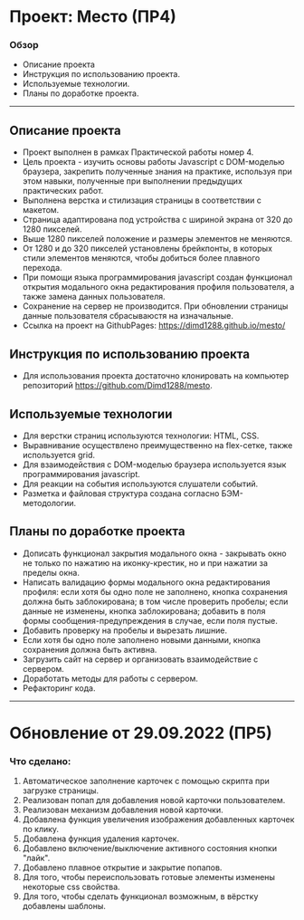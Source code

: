 # Проект: Место (ПР4)

### Обзор

* Описание проекта
* Инструкция по использованию проекта.
* Используемые технологии.
* Планы по доработке проекта.
________________________________________________________________

## Описание проекта

* Проект выполнен в рамках Практической работы номер 4. 
* Цель проекта - изучить основы работы Javascript с DOM-моделью браузера, закрепить полученные знания на практике, используя при этом навыки, полученные при выполнении предыдущих практических работ.
* Выполнена верстка и стилизация страницы в соответствии с макетом. 
* Страница адаптирована под устройства с шириной экрана от 320 до 1280 пикселей.
* Выше 1280 пикселей положение и размеры элементов не меняются. 
* От 1280 и до 320 пикселей установлены брейкпонты, в которых стили элементов меняются, чтобы добиться более плавного перехода. 
* При помощи языка программирования javascript создан функционал открытия модального окна редактирования профиля пользователя, а также замена данных пользователя. 
* Сохранение на сервер не производится. При обновлении страницы данные пользователя сбрасываюстя на изначальные.
* Ссылка на проект на GithubPages: https://dimd1288.github.io/mesto/

## Инструкция по использованию проекта

* Для использования проекта достаточно клонировать на компьютер репозиторий https://github.com/Dimd1288/mesto. 

## Используемые технологии

* Для верстки страниц используются технологии: HTML, CSS.
* Выравнивание осуществлено преимущественно на flex-сетке, также используется grid. 
* Для взаимодействия с DOM-моделью браузера используется язык программирования javascript. 
* Для реакции на события используются слушатели событий. 
* Разметка и файловая структура создана согласно БЭМ-методологии.

## Планы по доработке проекта

* Дописать функционал закрытия модального окна - закрывать окно не только по нажатию на иконку-крестик, но и при нажатии за пределы окна. 
* Написать валидацию формы модального окна редактирования профиля: если хотя бы одно поле не заполнено, кнопка сохранения должна быть заблокирована; в том числе проверить пробелы; если данные не изменены, кнопка заблокирована; добавить в поля формы сообщения-предупреждения в случае, если поля пустые. 
* Добавить проверку на пробелы и вырезать лишние. 
* Если хотя бы одно поле заполнено новыми данными, кнопка сохранения должна быть активна. 
* Загрузить сайт на сервер и организовать взаимодействие с сервером. 
* Доработать методы для работы с сервером. 
* Рефакторинг кода.

________________________________________________________________________________________________

# Обновление от 29.09.2022 (ПР5)

### Что сделано: 
1. Автоматическое заполнение карточек с помощью скрипта при загрузке страницы. 
2. Реализован попап для добавления новой карточки пользователем. 
3. Реализован механизм добавления новой карточки. 
4. Добавлена функция увеличения изображения добавленных карточек по клику.
5. Добавлена функция удаления карточек. 
6. Добавлено включение/выключение активного состояния кнопки "лайк". 
7. Добавлено плавное открытие и закрытие попапов. 
8. Для того, чтобы переиспользовать готовые элементы изменены некоторые css свойства. 
9. Для того, чтобы сделать функционал возможным, в вёрстку добавлены шаблоны. 